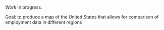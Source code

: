 Work in progress.

Goal: to produce a map of the United States that allows for comparison of employment data in different regions
